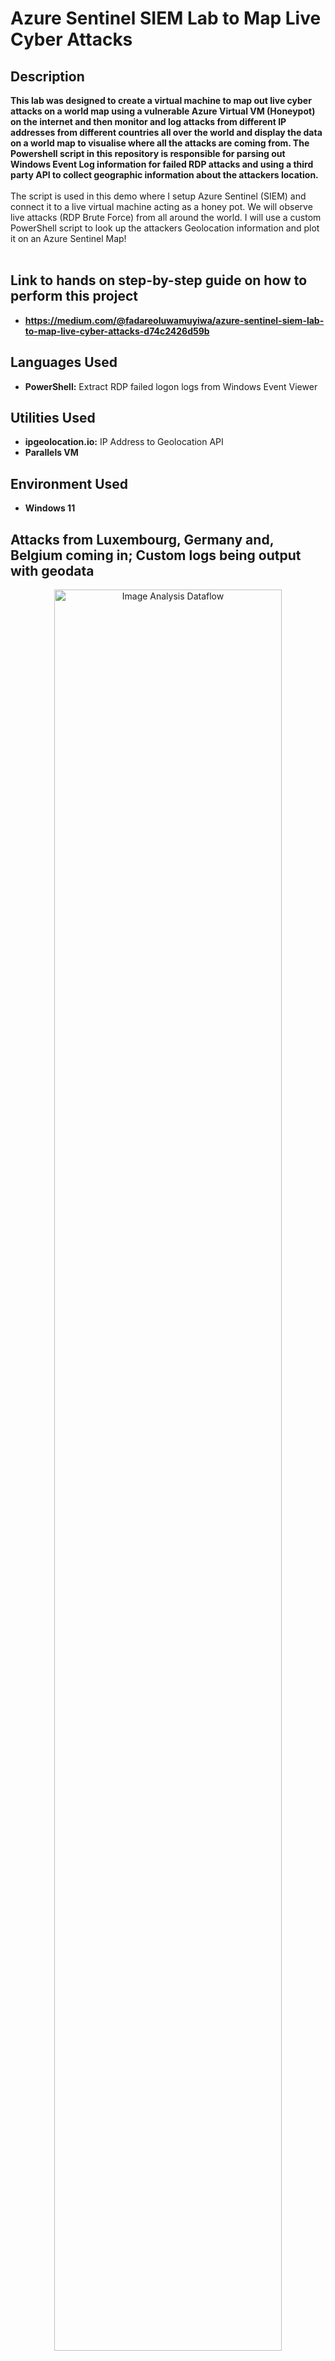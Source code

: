 <h1>Azure Sentinel SIEM Lab to Map Live Cyber Attacks</h1>

<h2>Description</h2>
<b>
 This lab was designed to create a virtual machine to map out live cyber attacks on a world map using a vulnerable Azure Virtual VM (Honeypot) on the internet and then monitor and log attacks from different IP addresses from different countries all over the world and display the data on a world map to visualise where all the attacks are coming from.
</b>
<b>The Powershell script in this repository is responsible for parsing out Windows Event Log information for failed RDP attacks and using a third party API to collect geographic information about the attackers location.
</b>
<br />
<br />
The script is used in this demo where I setup Azure Sentinel (SIEM) and connect it to a live virtual machine acting as a honey pot.
We will observe live attacks (RDP Brute Force) from all around the world. I will use a custom PowerShell script to
look up the attackers Geolocation information and plot it on an Azure Sentinel Map!
<br />
<br />

<h2>Link to hands on step-by-step guide on how to perform this project</h2>

- <b>https://medium.com/@fadareoluwamuyiwa/azure-sentinel-siem-lab-to-map-live-cyber-attacks-d74c2426d59b</b>

<h2>Languages Used</h2>

- <b>PowerShell:</b> Extract RDP failed logon logs from Windows Event Viewer 

<h2>Utilities Used</h2>

- <b>ipgeolocation.io:</b> IP Address to Geolocation API
- <b>Parallels VM</b>

<h2>Environment Used</h2>

- <b>Windows 11</b>

<h2>Attacks from Luxembourg, Germany and, Belgium coming in; Custom logs being output with geodata</h2>

<p align="center">
<img src="https://imgpile.com/images/hoXc8X.png" height="85%" width="85%" alt="Image Analysis Dataflow"/>
</p>

<h2>World map of incoming attacks after 5 hours (built custom logs including geodata)</h2>

<p align="center">
<img src="https://imgpile.com/images/hoXba3.png" height="100%" width="100%" alt="Image Analysis Dataflow"/>
</p>


<!--
 ```diff
- text in red
+ text in green
! text in orange
# text in gray
@@ text in purple (and bold)@@
```
--!>
